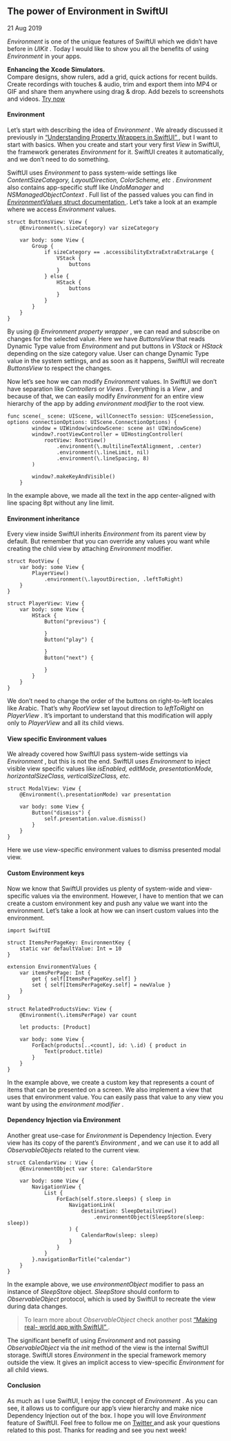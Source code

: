 ##  The power of Environment in SwiftUI

21 Aug 2019

_Environment_ is one of the unique features of SwiftUI which we didn’t have
before in _UIKit_ . Today I would like to show you all the benefits of using
_Environment_ in your apps.

**Enhancing the Xcode Simulators.**  
Compare designs, show rulers, add a grid, quick actions for recent builds.
Create recordings with touches & audio, trim and export them into MP4 or GIF
and share them anywhere using drag & drop. Add bezels to screenshots and
videos. [ Try now ](https://gumroad.com/a/931293139/ftvbh)

####  Environment

Let’s start with describing the idea of _Environment_ . We already discussed
it previously in [ “Understanding Property Wrappers in SwiftUI”
](/2019/06/12/understanding-property-wrappers-in-swiftui/) , but I want to
start with basics. When you create and start your very first _View_ in
SwiftUI, the framework generates _Environment_ for it. SwiftUI creates it
automatically, and we don’t need to do something.

SwiftUI uses _Environment_ to pass system-wide settings like
_ContentSizeCategory, LayoutDirection, ColorScheme, etc_ . _Environment_ also
contains app-specific stuff like _UndoManager_ and _NSManagedObjectContext_ .
Full list of the passed values you can find in [ _EnvironmentValues_ struct
documentation
](https://developer.apple.com/documentation/swiftui/environmentvalues) . Let’s
take a look at an example where we access _Environment_ values.

    
    
    struct ButtonsView: View {
        @Environment(\.sizeCategory) var sizeCategory
    
        var body: some View {
            Group {
                if sizeCategory == .accessibilityExtraExtraExtraLarge {
                    VStack {
                        buttons
                    }
                } else {
                    HStack {
                        buttons
                    }
                }
            }
        }
    }
    

By using @ _Environment property wrapper_ , we can read and subscribe on
changes for the selected value. Here we have _ButtonsView_ that reads Dynamic
Type value from _Environment_ and put buttons in _VStack_ or _HStack_
depending on the size category value. User can change Dynamic Type value in
the system settings, and as soon as it happens, SwiftUI will recreate
_ButtonsView_ to respect the changes.

Now let’s see how we can modify _Environment_ values. In SwiftUI we don’t have
separation like _Controllers_ or _Views_ . Everything is a _View_ , and
because of that, we can easily modify _Environment_ for an entire view
hierarchy of the app by adding _environment modifier_ to the root view.

    
    
    func scene(_ scene: UIScene, willConnectTo session: UISceneSession, options connectionOptions: UIScene.ConnectionOptions) {
            window = UIWindow(windowScene: scene as! UIWindowScene)
            window?.rootViewController = UIHostingController(
                rootView: RootView()
                    .environment(\.multilineTextAlignment, .center)
                    .environment(\.lineLimit, nil)
                    .environment(\.lineSpacing, 8)
            )
    
            window?.makeKeyAndVisible()
        }
    

In the example above, we made all the text in the app center-aligned with line
spacing 8pt without any line limit.

####  Environment inheritance

Every view inside SwiftUI inherits _Environment_ from its parent view by
default. But remember that you can override any values you want while creating
the child view by attaching _Environment_ modifier.

    
    
    struct RootView {
        var body: some View {
            PlayerView()
                .environment(\.layoutDirection, .leftToRight)
        }
    }
    
    struct PlayerView: View {
        var body: some View {
            HStack {
                Button("previous") {
    
                }
                Button("play") {
    
                }
                Button("next") {
    
                }
            }
        }
    }
    

We don’t need to change the order of the buttons on right-to-left locales like
Arabic. That’s why _RootView_ set layout direction to _leftToRight_ on
_PlayerView_ . It’s important to understand that this modification will apply
only to _PlayerView_ and all its child views.

####  View specific Environment values

We already covered how SwiftUI pass system-wide settings via _Environment_ ,
but this is not the end. SwiftUI uses _Environment_ to inject visible view
specific values like _isEnabled, editMode, presentationMode,
horizontalSizeClass, verticalSizeClass, etc._

    
    
    struct ModalView: View {
        @Environment(\.presentationMode) var presentation
    
        var body: some View {
            Button("dismiss") {
                self.presentation.value.dismiss()
            }
        }
    }
    

Here we use view-specific environment values to dismiss presented modal view.

####  Custom Environment keys

Now we know that SwiftUI provides us plenty of system-wide and view-specific
values via the environment. However, I have to mention that we can create a
custom environment key and push any value we want into the environment. Let’s
take a look at how we can insert custom values into the environment.

    
    
    import SwiftUI
    
    struct ItemsPerPageKey: EnvironmentKey {
        static var defaultValue: Int = 10
    }
    
    extension EnvironmentValues {
        var itemsPerPage: Int {
            get { self[ItemsPerPageKey.self] }
            set { self[ItemsPerPageKey.self] = newValue }
        }
    }
    
    struct RelatedProductsView: View {
        @Environment(\.itemsPerPage) var count
    
        let products: [Product]
    
        var body: some View {
            ForEach(products[..<count], id: \.id) { product in
                Text(product.title)
            }
        }
    }
    

In the example above, we create a custom key that represents a count of items
that can be presented on a screen. We also implement a view that uses that
environment value. You can easily pass that value to any view you want by
using the _environment modifier_ .

####  Dependency Injection via Environment

Another great use-case for _Environment_ is Dependency Injection. Every view
has its copy of the parent’s _Environment_ , and we can use it to add all
_ObservableObjects_ related to the current view.

    
    
    struct CalendarView : View {
        @EnvironmentObject var store: CalendarStore
    
        var body: some View {
            NavigationView {
                List {
                    ForEach(self.store.sleeps) { sleep in
                        NavigationLink(
                            destination: SleepDetailsView()
                                .environmentObject(SleepStore(sleep: sleep))
                        ) {
                            CalendarRow(sleep: sleep)
                        }
                    }
                }
            }.navigationBarTitle("calendar")
        }
    }
    

In the example above, we use _environmentObject_ modifier to pass an instance
of _SleepStore_ object. _SleepStore_ should conform to _ObservableObject_
protocol, which is used by SwiftUI to recreate the view during data changes.

> To learn more about _ObservableObject_ check another post [ “Making real-
> world app with SwiftUI” ](/2019/06/05/swiftui-making-real-world-app/) .

The significant benefit of using _Environment_ and not passing
_ObservableObject_ via the _init_ method of the view is the internal SwiftUI
storage. SwiftUI stores _Environment_ in the special framework memory outside
the view. It gives an implicit access to view-specific _Environment_ for all
child views.

####  Conclusion

As much as I use SwiftUI, I enjoy the concept of _Environment_ . As you can
see, it allows us to configure our app’s view hierarchy and make nice
Dependency Injection out of the box. I hope you will love _Environment_
feature of SwiftUI. Feel free to follow me on [ Twitter
](https://twitter.com/mecid) and ask your questions related to this post.
Thanks for reading and see you next week!

